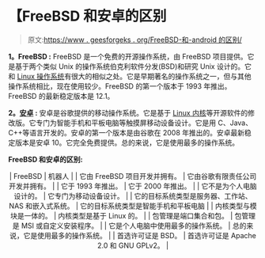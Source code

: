 # 【FreeBSD 和安卓的区别

> 原文:[https://www . geesforgeks . org/FreeBSD-和-android 的区别/](https://www.geeksforgeeks.org/difference-between-freebsd-and-android/)

**1。FreeBSD :**
FreeBSD 是一个免费的开源操作系统，由 FreeBSD 项目提供。它是基于两个类似 Unix 的操作系统伯克利软件分发(BSD)和研究 Unix 设计的。它和 [Linux 操作系统](https://www.geeksforgeeks.org/introduction-to-linux-operating-system/)有很大的相似之处。它是早期著名的操作系统之一，但与其他操作系统相比，现在使用较少。FreeBSD 的第一个版本于 1993 年推出。FreeBSD 的最新稳定版本是 12.1。

**2。[安卓](https://www.geeksforgeeks.org/introduction-to-android-development/) :**
安卓是谷歌提供的移动操作系统。它是基于 [Linux 内核](https://www.geeksforgeeks.org/the-linux-kernel/)等开源软件的修改版。它专门为智能手机和平板电脑等触摸屏移动设备设计。它是用 C、Java、C++等语言开发的。安卓的第一个版本是由谷歌在 2008 年推出的。安卓最新稳定版本是安卓 10。它完全免费提供。总的来说，它是使用最多的操作系统。

**FreeBSD 和安卓的区别:**

<center>

| FreeBSD | 机器人 |
| 它由 FreeBSD 项目开发并拥有。 | 它由谷歌有限责任公司开发并拥有。 |
| 它于 1993 年推出。 | 它于 2000 年推出。 |
| 它不是为个人电脑设计的。 | 它专门为移动设备设计。 |
| 它的目标系统类型是服务器、工作站、NAS 和嵌入式系统。 | 它的目标系统类型是智能手机和平板电脑 |
| 内核类型与模块是一体的。 | 内核类型是基于 Linux 的。 |
| 包管理是端口集合和包。 | 包管理是 MSI 或自定义安装程序。 |
| 它是个人电脑中使用最多的操作系统。 | 总的来说，它是使用最多的操作系统。 |
| 首选许可证是 BSD。 | 首选许可证是 Apache 2.0 和 GNU GPLv2。 |

</center>